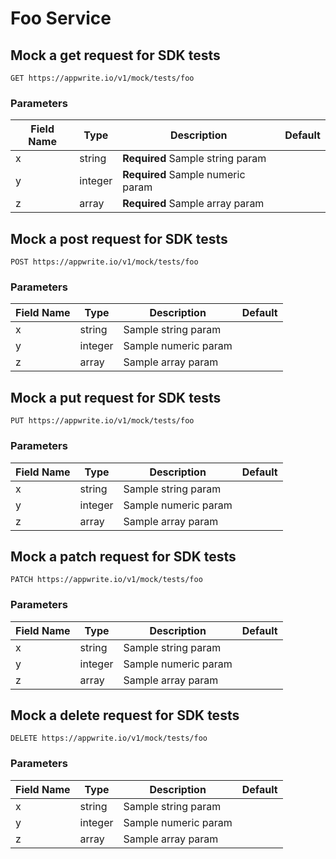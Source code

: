 # Foo Service

## Mock a get request for SDK tests

```http request
GET https://appwrite.io/v1/mock/tests/foo
```

### Parameters

| Field Name | Type | Description | Default |
| --- | --- | --- | --- |
| x | string | **Required** Sample string param |  |
| y | integer | **Required** Sample numeric param |  |
| z | array | **Required** Sample array param |  |

## Mock a post request for SDK tests

```http request
POST https://appwrite.io/v1/mock/tests/foo
```

### Parameters

| Field Name | Type | Description | Default |
| --- | --- | --- | --- |
| x | string | Sample string param |  |
| y | integer | Sample numeric param |  |
| z | array | Sample array param |  |

## Mock a put request for SDK tests

```http request
PUT https://appwrite.io/v1/mock/tests/foo
```

### Parameters

| Field Name | Type | Description | Default |
| --- | --- | --- | --- |
| x | string | Sample string param |  |
| y | integer | Sample numeric param |  |
| z | array | Sample array param |  |

## Mock a patch request for SDK tests

```http request
PATCH https://appwrite.io/v1/mock/tests/foo
```

### Parameters

| Field Name | Type | Description | Default |
| --- | --- | --- | --- |
| x | string | Sample string param |  |
| y | integer | Sample numeric param |  |
| z | array | Sample array param |  |

## Mock a delete request for SDK tests

```http request
DELETE https://appwrite.io/v1/mock/tests/foo
```

### Parameters

| Field Name | Type | Description | Default |
| --- | --- | --- | --- |
| x | string | Sample string param |  |
| y | integer | Sample numeric param |  |
| z | array | Sample array param |  |

